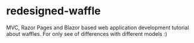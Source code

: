 # redesigned-waffle
MVC, Razor Pages and Blazor based web application development tutorial about waffles. For only see of differences with different models :)
